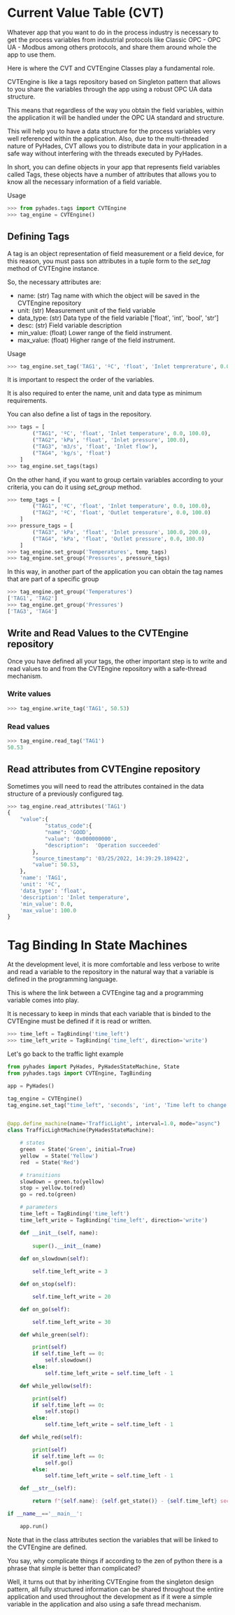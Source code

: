 # Current Value Table (CVT)

Whatever app that you want to do in the process industry is necessary to get the process variables from industrial protocols like Classic OPC - OPC UA - Modbus among others protocols, and share them around whole the app to use them.

Here is where the CVT and CVTEngine Classes play a fundamental role.

CVTEngine is like a tags repository based on Singleton pattern that allows to you share the variables through the app using a robust OPC UA data structure.

This means that regardless of the way you obtain the field variables, within the application it will be handled under the OPC UA standard and structure.

This will help you to have a data structure for the process variables very well referenced within the application. Also, due to the multi-threaded nature of PyHades, CVT allows you to distribute data in your application in a safe way without interfering with the threads executed by PyHades.

In short, you can define objects in your app that represents field variables called Tags, these objects have a number of attributes that allows you to know all the necessary information of a field variable.

Usage

```python
>>> from pyhades.tags import CVTEngine
>>> tag_engine = CVTEngine()
```

## Defining Tags

A tag is an object representation of field measurement or a field device, for this reason, you must pass son attributes in a tuple form to the *set_tag* method of CVTEngine instance.

So, the necessary attributes are:

- name: (str) Tag name with which the object will be saved in the CVTEngine repository
- unit: (str) Measurement unit of the field variable
- data_type: (str) Data type of the field variable ['float', 'int', 'bool', 'str']
- desc: (str) Field variable description
- min_value: (float) Lower range of the field instrument.
- max_value: (float) Higher range of the field instrument.

Usage

```python
>>> tag_engine.set_tag('TAG1', 'ºC', 'float', 'Inlet temprerature', 0.0, 100.0)
```

It is important to respect the order of the variables.

It is also required to enter the name, unit and data type as minimum requirements.

You can also define a list of tags in the repository.

```python
>>> tags = [
        ("TAG1", 'ºC', 'float', 'Inlet temperature', 0.0, 100.0),
        ("TAG2", 'kPa', 'float', 'Inlet pressure', 100.0),
        ("TAG3", 'm3/s', 'float', 'Inlet flow'),
        ("TAG4", 'kg/s', 'float')
    ]
>>> tag_engine.set_tags(tags)
```

On the other hand, if you want to group certain variables according to your criteria, you can do it using *set_group* method.

```python
>>> temp_tags = [
        ("TAG1", 'ºC', 'float', 'Inlet temperature', 0.0, 100.0),
        ("TAG2", 'ºC', 'float', 'Outlet temperature', 0.0, 100.0)
    ]
>>> pressure_tags = [
        ("TAG3", 'kPa', 'float', 'Inlet pressure', 100.0, 200.0),
        ("TAG4", 'kPa', 'float', 'Outlet pressure', 0.0, 100.0)
    ]
>>> tag_engine.set_group('Temperatures', temp_tags)
>>> tag_engine.set_group('Pressures', pressure_tags)
```

In this way, in another part of the application you can obtain the tag names that are part of a specific group

```python
>>> tag_engine.get_group('Temperatures')
['TAG1', 'TAG2']
>>> tag_engine.get_group('Pressures')
['TAG3', 'TAG4']
```

## Write and Read Values to the CVTEngine repository

Once you have defined all your tags, the other important step is to write and read values to and from the CVTEngine repository with a safe-thread mechanism.

### Write values

```python
>>> tag_engine.write_tag('TAG1', 50.53)
```

### Read values

```python
>>> tag_engine.read_tag('TAG1')
50.53
```

## Read attributes from CVTEngine repository

Sometimes you will need to read the attributes contained in the data structure of a previously configured tag.

```python
>>> tag_engine.read_attributes('TAG1')
{
    "value":{
            "status_code":{
            "name": 'GOOD',
            "value": '0x000000000',
            "description":  'Operation succeeded'
        },
        "source_timestamp": '03/25/2022, 14:39:29.189422',
        "value": 50.53,
    },
    'name': 'TAG1', 
    'unit': 'ºC', 
    'data_type': 'float', 
    'description': 'Inlet temperature', 
    'min_value': 0.0, 
    'max_value': 100.0
}
```

# Tag Binding In State Machines

At the development level, it is more comfortable and less verbose to write and read a variable to the repository in the natural way that a variable is defined in the programming language.

This is where the link between a CVTEngine tag and a programming variable comes into play.

It is necessary to keep in minds that each variable that is binded to the CVTEngine must be defined if it is read or written.

```python
>>> time_left = TagBinding('time_left')
>>> time_left_write = TagBinding('time_left', direction='write')
```

Let's go back to the traffic light example


```python
from pyhades import PyHades, PyHadesStateMachine, State
from pyhades.tags import CVTEngine, TagBinding

app = PyHades()

tag_engine = CVTEngine()
tag_engine.set_tag("time_left", 'seconds', 'int', 'Time left to change traffic light', 0, 30)


@app.define_machine(name='TrafficLight', interval=1.0, mode="async")
class TrafficLightMachine(PyHadesStateMachine):

    # states
    green  = State('Green', initial=True)
    yellow  = State('Yellow')
    red  = State('Red')

    # transitions
    slowdown = green.to(yellow)
    stop = yellow.to(red)
    go = red.to(green)

    # parameters
    time_left = TagBinding('time_left')
    time_left_write = TagBinding('time_left', direction='write')

    def __init__(self, name):
        
        super().__init__(name)
        
    def on_slowdown(self):

        self.time_left_write = 3

    def on_stop(self):

        self.time_left_write = 20

    def on_go(self):

        self.time_left_write = 30

    def while_green(self):

        print(self)
        if self.time_left == 0:
            self.slowdown()
        else:
            self.time_left_write = self.time_left - 1

    def while_yellow(self):

        print(self)
        if self.time_left == 0:
            self.stop()
        else:
            self.time_left_write = self.time_left - 1

    def while_red(self):

        print(self)
        if self.time_left == 0:
            self.go()
        else:
            self.time_left_write = self.time_left - 1

    def __str__(self):

        return f"{self.name}: {self.get_state()} - {self.time_left} second left."

if __name__=='__main__':

    app.run()
```

Note that in the class attributes section the variables that will be linked to the CVTEngine are defined.

You say, why complicate things if according to the zen of python there is a phrase that simple is better than complicated?

Well, it turns out that by inheriting CVTEngine from the singleton design pattern, all fully structured information can be shared throughout the entire application and used throughout the development as if it were a simple variable in the application and also using a safe thread mechanism.